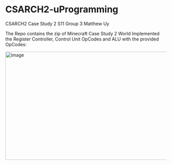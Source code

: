 # CSARCH2-uProgramming
CSARCH2 Case Study 2 S11 Group 3
Matthew Uy

The Repo contains the zip of Minecraft Case Study 2 World
Implemented the Register Controller, Control Unit OpCodes and ALU with the provided OpCodes:

<img width="593" height="338" alt="image" src="https://github.com/user-attachments/assets/61aa2f95-f799-4443-b43f-6c90f0071a45" />
